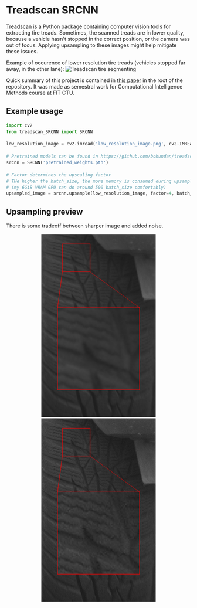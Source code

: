 # Treadscan SRCNN

[Treadscan](https://github.com/bohundan/treadscan) is a Python package containing computer vision tools for extracting tire treads. Sometimes, the scanned treads are in lower quality, because a vehicle hasn't stopped in the correct position, or the camera was out of focus. Applying upsampling to these images might help mitigate these issues.

Example of occurence of lower resolution tire treads (vehicles stopped far away, in the other lane):
![Treadscan tire segmenting](https://raw.githubusercontent.com/bohundan/treadscan-SRCNN/main/paper_src/media/treadscan.gif)

Quick summary of this project is contained in [this paper](https://github.com/bohundan/treadscan-SRCNN/blob/main/paper.pdf) in the root of the repository. It was made as semestral work for Computational Intelligence Methods course at FIT CTU.

## Example usage

```python
import cv2
from treadscan_SRCNN import SRCNN

low_resolution_image = cv2.imread('low_resolution_image.png', cv2.IMREAD_GRAYSCALE)

# Pretrained models can be found in https://github.com/bohundan/treadscan-SRCNN/tree/main/pretrained_models
srcnn = SRCNN('pretrained_weights.pth')

# Factor determines the upscaling factor
# THe higher the batch_size, the more memory is consumed during upsampling 
# (my 6GiB VRAM GPU can do around 500 batch_size comfortably)
upsampled_image = srcnn.upsample(low_resolution_image, factor=4, batch_size=100)
```

## Upsampling preview

There is some tradeoff between sharper image and added noise.
<div align="center">
  <p>
    <img src="https://raw.githubusercontent.com/bohundan/treadscan-SRCNN/main/paper_src/media/upscaled-original.jpg" title="Original" height=500/>
    <img src="https://raw.githubusercontent.com/bohundan/treadscan-SRCNN/main/paper_src/media/upscaled-250epochs.jpg" title="Upsampled" height=500/>
  </p>
</div>

